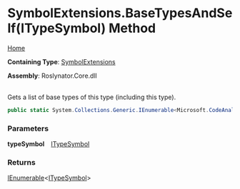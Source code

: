 # SymbolExtensions\.BaseTypesAndSelf\(ITypeSymbol\) Method

[Home](../../../README.md)

**Containing Type**: [SymbolExtensions](../README.md)

**Assembly**: Roslynator\.Core\.dll

\
Gets a list of base types of this type \(including this type\)\.

```csharp
public static System.Collections.Generic.IEnumerable<Microsoft.CodeAnalysis.ITypeSymbol> BaseTypesAndSelf(this Microsoft.CodeAnalysis.ITypeSymbol typeSymbol)
```

### Parameters

**typeSymbol** &ensp; [ITypeSymbol](https://docs.microsoft.com/en-us/dotnet/api/microsoft.codeanalysis.itypesymbol)

### Returns

[IEnumerable](https://docs.microsoft.com/en-us/dotnet/api/system.collections.generic.ienumerable-1)\<[ITypeSymbol](https://docs.microsoft.com/en-us/dotnet/api/microsoft.codeanalysis.itypesymbol)>

